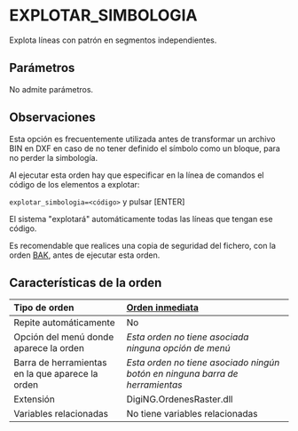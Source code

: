 # EXPLOTAR\_SIMBOLOGIA

Explota líneas con patrón en segmentos independientes.

## Parámetros

No admite parámetros.

## Observaciones

Esta opción es frecuentemente utilizada antes de transformar un archivo BIN en DXF en caso de no tener definido el símbolo como un bloque, para no perder la simbología.

Al ejecutar esta orden hay que especificar en la línea de comandos el código de los elementos a explotar:

`explotar_simbologia=<código>` y pulsar \[ENTER\]

El sistema "explotará" automáticamente todas las líneas que tengan ese código.

Es recomendable que realices una copia de seguridad del fichero, con la orden [BAK](/digi3d-net/referencia/digi3d.net/ventana-de-dibujo/ordenes/e/BAK.html), antes de ejecutar esta orden.

## Características de la orden

| Tipo de orden | [Orden inmediata](explotar-simbologia.md) |
| :--- | :--- |
| Repite automáticamente | No |
| Opción del menú donde aparece la orden | _Esta orden no tiene asociada ninguna opción de menú_ |
| Barra de herramientas en la que aparece la orden | _Esta orden no tiene asociado ningún botón en ninguna barra de herramientas_ |
| Extensión | DigiNG.OrdenesRaster.dll |
| Variables relacionadas | No tiene variables relacionadas |

